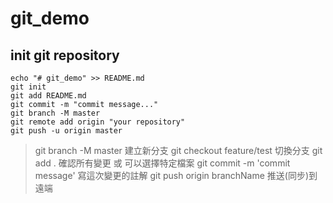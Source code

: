 # git_demo

## init git repository

```
echo "# git_demo" >> README.md
git init
git add README.md
git commit -m "commit message..."
git branch -M master
git remote add origin "your repository"
git push -u origin master
```

> git branch -M master 建立新分支
> git checkout feature/test 切換分支
> git add . 確認所有變更 或 可以選擇特定檔案
> git commit -m 'commit message' 寫這次變更的註解
> git push origin branchName  推送(同步)到遠端
